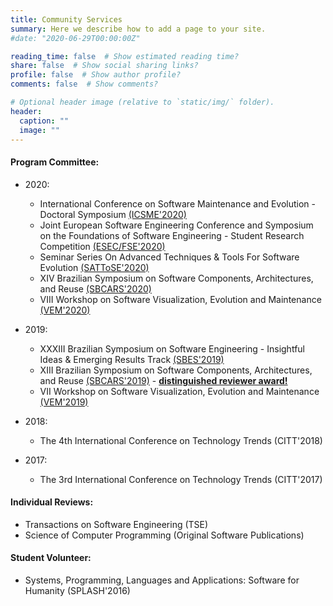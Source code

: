 ```yaml
---
title: Community Services
summary: Here we describe how to add a page to your site.
#date: "2020-06-29T00:00:00Z"

reading_time: false  # Show estimated reading time?
share: false  # Show social sharing links?
profile: false  # Show author profile?
comments: false  # Show comments?

# Optional header image (relative to `static/img/` folder).
header:
  caption: ""
  image: ""
---
```



#### Program Committee:
- 2020:
  - International Conference on Software Maintenance and Evolution - Doctoral Symposium [(ICSME'2020)](https://icsme2020.github.io/ProgramCommittee.html)
  - Joint European Software Engineering Conference and Symposium on the Foundations of Software Engineering - Student Research Competition [(ESEC/FSE'2020)](https://2020.esec-fse.org/track/esecfse-2020-student-research-competition)
  - Seminar Series On Advanced Techniques & Tools For Software Evolution [(SATToSE'2020)](http://sattose.org/2020)
  - XIV Brazilian Symposium on Software Components, Architectures, and Reuse [(SBCARS'2020)](http://cbsoft2020.imd.ufrn.br/sbcars.php)
  - VIII Workshop on Software Visualization, Evolution and Maintenance [(VEM'2020)](https://vem2020.github.io/vem2020/index.html)

- 2019:
  - XXXIII Brazilian Symposium on Software Engineering - Insightful Ideas & Emerging Results Track [(SBES'2019)](https://cbsoft2019.ufba.br/#/sbesInsightfulideastrack)
  - XIII Brazilian Symposium on Software Components, Architectures, and Reuse [(SBCARS'2019)](https://cbsoft2019.ufba.br/#/sbcars) - [**distinguished reviewer award!**](reviewer-sbcards.jpg)
  - VII Workshop on Software Visualization, Evolution and Maintenance [(VEM'2019)](https://vem2019.github.io/committee.html)

- 2018:
  - The 4th International Conference on Technology Trends (CITT'2018)

- 2017:
  - The 3rd International Conference on Technology Trends (CITT'2017)


#### Individual Reviews:
- Transactions on Software Engineering (TSE)
- Science of Computer Programming (Original Software Publications)


#### Student Volunteer:
- Systems, Programming, Languages and Applications: Software for Humanity (SPLASH'2016)
